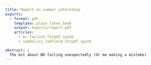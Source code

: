```yaml
---
title: Report on summer internship
exports:
  - format: pdf
    template: plain_latex_book
    output: exports/report.pdf
    articles:
      - br_failure_forpdf.ipynb
      - symbolics_redfield_forpdf.ipynb

abstract: |
  The bit about BR failing unexpectedly (Or me making a mistake)
---
```

